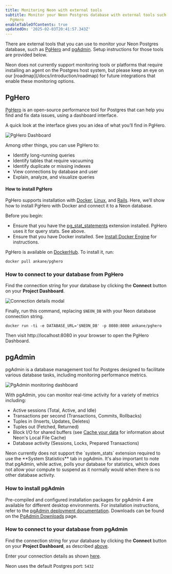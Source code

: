 ```yaml
---
title: Monitoring Neon with external tools
subtitle: Monitor your Neon Postgres database with external tools such as PgAdmin or
  PgHero
enableTableOfContents: true
updatedOn: '2025-02-03T20:41:57.343Z'
---
```


There are external tools that you can use to monitor your Neon Postgres database, such as [PgHero](#pghero) and [pgAdmin](#pgadmin). Setup instructions for those tools are provided below.

<Admonition type="note">
Neon does not currently support monitoring tools or platforms that require installing an agent on the Postgres host system, but please keep an eye on our [roadmap](/docs/introduction/roadmap) for future integrations that enable these monitoring options. 
</Admonition>

## PgHero

[PgHero](https://github.com/pghero/pghero) is an open-source performance tool for Postgres that can help you find and fix data issues, using a dashboard interface.

A quick look at the interface gives you an idea of what you’ll find in PgHero.

![PgHero Dashboard](/docs/introduction/pg_hero.png)

Among other things, you can use PgHero to:

- Identify long-running queries
- Identify tables that require vacuuming
- Identify duplicate or missing indexes
- View connections by database and user
- Explain, analyze, and visualize queries

#### How to install PgHero

PgHero supports installation with [Docker](https://github.com/ankane/pghero/blob/master/guides/Docker.md), [Linux](https://github.com/ankane/pghero/blob/master/guides/Linux.md), and [Rails](https://github.com/ankane/pghero/blob/master/guides/Rails.md). Here, we’ll show how to install PgHero with Docker and connect it to a Neon database.

Before you begin:

- Ensure that you have the [pg_stat_statements](/docs/extensions/pg_stat_statements) extension installed. PgHero uses it for query stats. See above.
- Ensure that you have Docker installed. See [Install Docker Engine](https://docs.docker.com/engine/install/) for instructions.

PgHero is available on [DockerHub](https://hub.docker.com/r/ankane/pghero/). To install it, run:

```
docker pull ankane/pghero
```

### How to connect to your database from PgHero

Find the connection string for your database by clicking the **Connect** button on your **Project Dashboard**.

![Connection details modal](/docs/connect/connection_details.png)

Finally, run this command, replacing `$NEON_DB` with your Neon database connection string.

```
docker run -ti -e DATABASE_URL='$NEON_DB' -p 8080:8080 ankane/pghero
```

Then visit http://localhost:8080 in your browser to open the PgHero Dashboard.

## pgAdmin

pgAdmin is a database management tool for Postgres designed to facilitate various database tasks, including monitoring performance metrics.

![PgAdmin monitoring dashboard](/docs/introduction/pgadmin_monitor.png)

With pgAdmin, you can monitor real-time activity for a variety of metrics including:

- Active sessions (Total, Active, and Idle)
- Transactions per second (Transactions, Commits, Rollbacks)
- Tuples in (Inserts, Updates, Deletes)
- Tuples out (Fetched, Returned)
- Block I/O for shared buffers (see [Cache your data](/docs/postgresql/query-performance#cache-your-data) for information about Neon's Local File Cache)
- Database activity (Sessions, Locks, Prepared Transactions)

<Admonition type="note" title="Notes">
Neon currently does not support the `system_stats` extension required to use the **System Statistics** tab in pgAdmin. It's also important to note that pgAdmin, while active, polls your database for statistics, which does not allow your compute to suspend as it normally would when there is no other database activity.
</Admonition>

### How to install pgAdmin

Pre-compiled and configured installation packages for pgAdmin 4 are available for different desktop environments. For installation instructions, refer to the [pgAdmin deployment documentation](https://www.pgadmin.org/docs/pgadmin4/latest/deployment.html). Downloads can be found on the [PgAdmin Downloads](https://www.pgadmin.org/download/) page.

### How to connect to your database from pgAdmin

Find the connection string for your database by clicking the **Connect** button on your **Project Dashboard**, as described [above](#how-to-connect-to-your-database-from-pghero).

Enter your connection details as shown [here](/docs/connect/connect-postgres-gui#connect-to-the-database).

Neon uses the default Postgres port: `5432`

<NeedHelp/>

